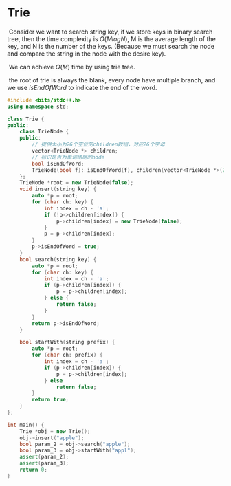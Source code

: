 # Trie

​	Consider we want to search string key, if we store keys in binary search tree, then the time complexity is $O(MlogN)$, M is the average length of the key, and N is the number of the keys. (Because we must search the node and compare the string in the node with the desire key).

​	We can achieve $O(M)$ time by using trie tree.

​	the root of trie is always the blank, every node have multiple branch, and we use *isEndOfWord* to indicate the end of the word.
```cpp
#include <bits/stdc++.h>
using namespace std;

class Trie {
public:
	class TrieNode {
	public:
		// 提供大小为26个空位的children数组，对应26个字母
		vector<TrieNode *> children;
		// 标识是否为单词结尾的node
		bool isEndOfWord;
		TrieNode(bool f): isEndOfWord(f), children(vector<TrieNode *>(26, nullptr)) {}
	};
	TrieNode *root = new TrieNode(false);
	void insert(string key) {
		auto *p = root;
		for (char ch: key) {
			int index = ch - 'a';
			if (!p->children[index]) {
				p->children[index] = new TrieNode(false);
			}
			p = p->children[index];
		}
		p->isEndOfWord = true;
	}
	bool search(string key) {
		auto *p = root;
		for (char ch: key) {
			int index = ch - 'a';
			if (p->children[index]) {
				p = p->children[index];
			} else {
				return false;
			}
		}
		return p->isEndOfWord;
	}

	bool startWith(string prefix) {
		auto *p = root;
		for (char ch: prefix) {
			int index = ch - 'a';
			if (p->children[index]) {
				p = p->children[index];
			} else 
				return false;
		}
		return true;
	}
};

int main() {
	Trie *obj = new Trie();
	obj->insert("apple");
	bool param_2 = obj->search("apple");
	bool param_3 = obj->startWith("appl");
	assert(param_2);
	assert(param_3);
	return 0;
}
```
